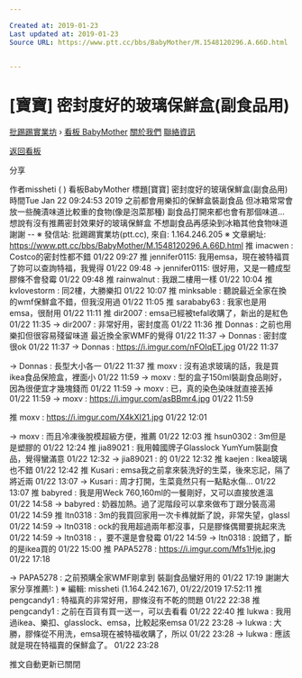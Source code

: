 ```yaml
---

Created at: 2019-01-23
Last updated at: 2019-01-23
Source URL: https://www.ptt.cc/bbs/BabyMother/M.1548120296.A.66D.html


---
```


# [寶寶] 密封度好的玻璃保鮮盒(副食品用)


[批踢踢實業坊](https://www.ptt.cc/bbs/) › [看板 BabyMother](https://www.ptt.cc/bbs/BabyMother/index.html) [關於我們](https://www.ptt.cc/about.html) [聯絡資訊](https://www.ptt.cc/contact.html)

[返回看板](https://www.ptt.cc/bbs/BabyMother/index.html)

分享

作者missheti ( )
看板BabyMother
標題\[寶寶\] 密封度好的玻璃保鮮盒(副食品用)
時間Tue Jan 22 09:24:53 2019
之前都會用樂扣的保鮮盒裝副食品 但冰箱常常會放一些醃漬味道比較重的食物(像是泡菜那種) 副食品打開來都也會有那個味道... 想說有沒有推薦密封效果好的玻璃保鮮盒 不想副食品再感染到冰箱其他食物味道 謝謝 -- ※ 發信站: 批踢踢實業坊(ptt.cc), 來自: 1.164.246.205 ※ 文章網址: <https://www.ptt.cc/bbs/BabyMother/M.1548120296.A.66D.html>
推 imacwen : Costco的密封性都不錯 01/22 09:27
推 jennifer0115: 我用emsa，現在被特福買了妳可以查詢特福，我覺得 01/22 09:48
→ jennifer0115: 很好用，又是一體成型膠條不會發霉 01/22 09:48
推 rainwalnut : 我跟二樓用一樣 01/22 10:04
推 kvlovestorm : 同2樓，大勝樂扣 01/22 10:07
推 minksable : 聽說最近全家在換的wmf保鮮盒不錯，但我沒用過 01/22 11:05
推 sarababy63 : 我家也是用emsa，很耐用 01/22 11:11
推 dir2007 : emsa已經被tefal收購了，新出的是紅色 01/22 11:35
→ dir2007 : 非常好用，密封度高 01/22 11:36
推 Donnas : 之前也用樂扣但很容易殘留味道 最近換全家WMF的覺得 01/22 11:37
→ Donnas : 密封度很ok 01/22 11:37
→ Donnas : <https://i.imgur.com/nFOIqET.jpg> 01/22 11:37

→ Donnas : 長型大小各一 01/22 11:37
推 moxv : 沒有追求玻璃的話，我是買ikea食品保險盒，裡面小 01/22 11:59
→ moxv : 型的盒子150ml裝副食品剛好，因為很便宜才幾塊錢而 01/22 11:59
→ moxv : 已，真的染色染味就直接丟掉 01/22 11:59
→ moxv : <https://i.imgur.com/asBBmr4.jpg> 01/22 11:59

推 moxv : <https://i.imgur.com/X4kXI21.jpg> 01/22 12:01

→ moxv : 而且冷凍後脫模超級方便，推薦 01/22 12:03
推 hsun0302 : 3m但是是塑膠的 01/22 12:24
推 jia89021 : 我用韓國牌子Glasslock YumYum裝副食品，覺得蠻滿意 01/22 12:32
→ jia89021 : 的 01/22 12:32
推 kaejen : Ikea玻璃也不錯 01/22 12:42
推 Kusari : emsa我之前拿來裝洗好的生菜，後來忘記，隔了將近兩 01/22 13:07
→ Kusari : 周才打開，生菜竟然只有一點點水傷… 01/22 13:07
推 babyred : 我是用Weck 760,160ml的一餐剛好，又可以直接放進溫 01/22 14:58
→ babyred : 奶器加熱。過了泥階段可以拿來做布丁跟分裝高湯 01/22 14:59
推 ltn0318 : 3m的我買回家用一次卡榫就斷了說，非常失望，glassl 01/22 14:59
→ ltn0318 : ock的我用超過兩年都沒事，只是膠條偶爾要挑起來洗 01/22 14:59
→ ltn0318 : ，要不還是會發霉 01/22 14:59
→ ltn0318 : 說錯了，斷的是ikea買的 01/22 15:00
推 PAPA5278 : <https://i.imgur.com/Mfs1Hje.jpg> 01/22 17:18

→ PAPA5278 : 之前預購全家WMF剛拿到 裝副食品蠻好用的 01/22 17:19
謝謝大家分享推薦!: ) ※ 編輯: missheti (1.164.242.167), 01/22/2019 17:52:11
推 pengcandy1 : 特福真的非常好用，膠條沒有不乾的問題 01/22 22:38
推 pengcandy1 : 之前在百貨有買一送一，可以去看看 01/22 22:40
推 lukwa : 我用過ikea、樂扣、glasslock、emsa，比較起來emsa 01/22 23:28
→ lukwa : 大勝，膠條從不用洗，emsa現在被特福收購了，所以 01/22 23:28
→ lukwa : 應該就是現在特福賣的保鮮盒了。 01/22 23:28

推文自動更新已關閉

